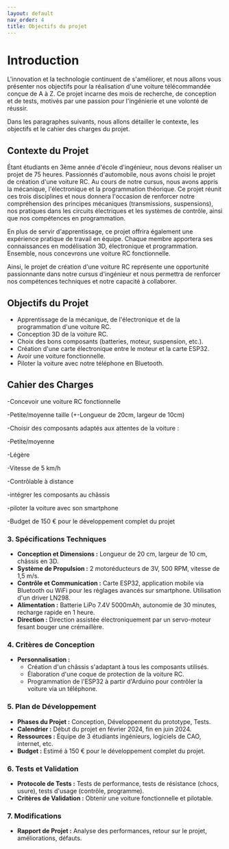 ```yaml
---
layout: default
nav_order: 4
title: Objectifs du projet
---
```


# Introduction

L'innovation et la technologie continuent de s'améliorer, et nous allons vous présenter nos objectifs pour la réalisation d'une voiture télécommandée conçue de A à Z. Ce projet incarne des mois de recherche, de conception et de tests, motivés par une passion pour l'ingénierie et une volonté de réussir.

Dans les paragraphes suivants, nous allons détailler le contexte, les objectifs et le cahier des charges du projet.

## Contexte du Projet

Étant étudiants en 3ème année d'école d'ingénieur, nous devons réaliser un projet de 75 heures. Passionnés d'automobile, nous avons choisi le projet de création d'une voiture RC. Au cours de notre cursus, nous avons appris la mécanique, l'électronique et la programmation théorique. Ce projet réunit ces trois disciplines et nous donnera l'occasion de renforcer notre compréhension des principes mécaniques (transmissions, suspensions), nos pratiques dans les circuits électriques et les systèmes de contrôle, ainsi que nos compétences en programmation.

En plus de servir d'apprentissage, ce projet offrira également une expérience pratique de travail en équipe. Chaque membre apportera ses connaissances en modélisation 3D, électronique et programmation. Ensemble, nous concevrons une voiture RC fonctionnelle.

Ainsi, le projet de création d'une voiture RC représente une opportunité passionnante dans notre cursus d'ingénieur et nous permettra de renforcer nos compétences techniques et notre capacité à collaborer.

## Objectifs du Projet

- Apprentissage de la mécanique, de l'électronique et de la programmation d'une voiture RC.
- Conception 3D de la voiture RC.
- Choix des bons composants (batteries, moteur, suspension, etc.).
- Création d'une carte électronique entre le moteur et la carte ESP32.
- Avoir une voiture fonctionnelle.
- Piloter la voiture avec notre téléphone en Bluetooth.

## Cahier des Charges

-Concevoir une voiture RC fonctionnelle​

-Petite/moyenne taille (+-Longueur de 20cm, largeur de 10cm)​

-Choisir des composants adaptés aux attentes de la voiture :​

-Petite/moyenne​

-Légère​

-Vitesse de 5 km/h​

-Contrôlable à distance​

-intégrer les composants au châssis​

-piloter la voiture avec son smartphone​

-Budget de 150 € pour le développement complet du projet​

### 3. Spécifications Techniques

- **Conception et Dimensions :** Longueur de 20 cm, largeur de 10 cm, châssis en 3D.
- **Système de Propulsion :** 2 motoréducteurs de 3V, 500 RPM, vitesse de 1,5 m/s.
- **Contrôle et Communication :** Carte ESP32, application mobile via Bluetooth ou WiFi pour les réglages avancés sur smartphone. Utilisation d'un driver LN298.
- **Alimentation :** Batterie LiPo 7.4V 5000mAh, autonomie de 30 minutes, recharge rapide en 1 heure.
- **Direction :** Direction assistée électroniquement par un servo-moteur fesant bouger une crémaillère.

### 4. Critères de Conception

- **Personnalisation :** 
  - Création d'un châssis s'adaptant à tous les composants utilisés.
  - Élaboration d'une coque de protection de la voiture RC.
  - Programmation de l'ESP32 à partir d'Arduino pour contrôler la voiture via un téléphone.

### 5. Plan de Développement

- **Phases du Projet :** Conception, Développement du prototype, Tests.
- **Calendrier :** Début du projet en février 2024, fin en juin 2024.
- **Ressources :** Équipe de 3 étudiants ingénieurs, logiciels de CAO, internet, etc.
- **Budget :** Estimé à 150 € pour le développement complet du projet.

### 6. Tests et Validation

- **Protocole de Tests :** Tests de performance, tests de résistance (chocs, usure), tests d'usage (contrôle, programme).
- **Critères de Validation :** Obtenir une voiture fonctionnelle et pilotable.

### 7. Modifications

- **Rapport de Projet :** Analyse des performances, retour sur le projet, améliorations, défauts.


